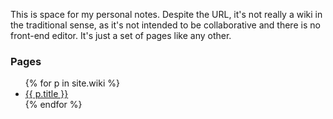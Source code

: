 ---
---
This is space for my personal notes.  Despite the URL, it's not really a wiki in the traditional
sense, as it's not intended to be collaborative and there is no front-end editor.  It's just a set
of pages like any other.

### Pages ###

<ul>
  {% for p in site.wiki %}
    <li><a href="{{ p.url }}">{{ p.title }}</a></li>
  {% endfor %}
</ul>
